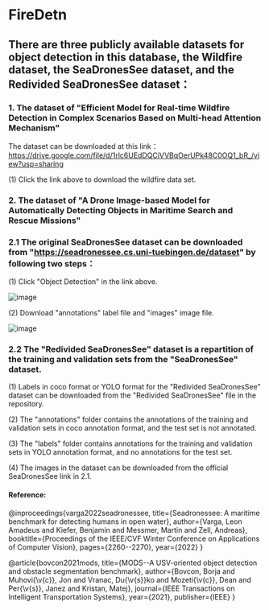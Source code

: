 # FireDetn
## There are three publicly available datasets for object detection in this database, the Wildfire dataset, the SeaDronesSee dataset, and the Redivided SeaDronesSee dataset：

### 1. The dataset of "Efficient Model for Real-time Wildfire Detection in Complex Scenarios Based on Multi-head Attention Mechanism"

The dataset can be downloaded at this link：https://drive.google.com/file/d/1rlc6UEdDQCiVVBqOerUPk48C0OQ1_bR_/view?usp=sharing

  (1) Click the link above to download the wildfire data set.


### 2. The dataset of "A Drone Image-based Model for Automatically Detecting Objects in Maritime Search and Rescue Missions"

### 2.1 The original SeaDronesSee dataset can be downloaded from "https://seadronessee.cs.uni-tuebingen.de/dataset" by following two steps：

  (1) Click "Object Detection" in the link above.
  
  ![image](https://user-images.githubusercontent.com/86814222/201453589-03ea9315-7154-4e9f-8972-853a04481b1d.png)
  
  (2) Download "annotations" label file and "images" image file.
  
  ![image](https://user-images.githubusercontent.com/86814222/201453613-0494c329-63db-4ca2-8657-3705e0f812df.png)

  
### 2.2 The "Redivided SeaDronesSee" dataset is a repartition of the training and validation sets from the "SeaDronesSee" dataset.
  
  (1) Labels in coco format or YOLO format for the "Redivided SeaDronesSee" dataset can be downloaded from the "Redivided SeaDronesSee" file in the repository.
  
  (2) The "annotations" folder contains the annotations of the training and validation sets in coco annotation format, and the test set is not annotated.
  
  (3) The "labels" folder contains annotations for the training and validation sets in YOLO annotation format, and no annotations for the test set.
  
  (4) The images in the dataset can be downloaded from the official SeaDronesSee link in 2.1.

#### Reference:

@inproceedings{varga2022seadronessee,
title={Seadronessee: A maritime benchmark for detecting humans in open water},
author={Varga, Leon Amadeus and Kiefer, Benjamin and Messmer, Martin and Zell, Andreas},
booktitle={Proceedings of the IEEE/CVF Winter Conference on Applications of Computer Vision},
pages={2260--2270},
year={2022} }


@article{bovcon2021mods,
title={MODS--A USV-oriented object detection and obstacle segmentation benchmark},
author={Bovcon, Borja and Muhovi{\v{c}}, Jon and Vranac, Du{\v{s}}ko and Mozeti{\v{c}}, Dean and Per{\v{s}}, Janez and Kristan, Matej},
journal={IEEE Transactions on Intelligent Transportation Systems},
year={2021},
publisher={IEEE} }

